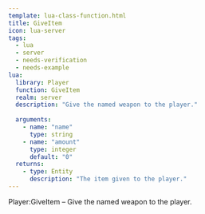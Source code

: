 ```yaml
---
template: lua-class-function.html
title: GiveItem
icon: lua-server
tags:
  - lua
  - server
  - needs-verification
  - needs-example
lua:
  library: Player
  function: GiveItem
  realm: server
  description: "Give the named weapon to the player."
  
  arguments:
    - name: "name"
      type: string
    - name: "amount"
      type: integer
      default: "0"
  returns:
    - type: Entity
      description: "The item given to the player."
---
```


<div class="lua__search__keywords">
Player:GiveItem &#x2013; Give the named weapon to the player.
</div>
